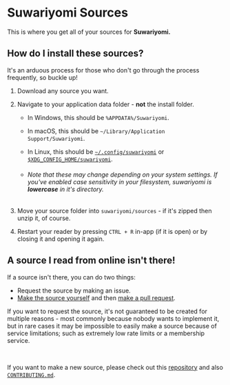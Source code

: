 # Suwariyomi Sources

This is where you get all of your sources for **Suwariyomi.**

## How do I install these sources?

It's an arduous process for those who don't go through the process
frequently, so buckle up!

1. Download any source you want.
2. Navigate to your application data folder - **not** the install folder.

   - In Windows, this should be `%APPDATA%/Suwariyomi`.

   - In macOS, this should be `~/Library/Application Support/Suwariyomi`.

   - In Linux, this should be [`~/.config/suwariyomi`](https://www.electronjs.org/docs/latest/api/app#appgetpathname) or [`$XDG_CONFIG_HOME/suwariyomi`](https://www.electronjs.org/docs/latest/api/app#appgetpathname).

   - ###### Note that these may change depending on your system settings. If you've enabled case sensitivity in your filesystem, suwariyomi is **lowercase** in it's directory.

3. Move your source folder into `suwariyomi/sources` - if it's zipped then unzip it, of course.
4. Restart your reader by pressing `CTRL + R` in-app (if it is open)
   or by closing it and opening it again.

## A source I read from online isn't there!

If a source isn't there, you can do two things:

- Request the source by making an issue.
- [Make the source yourself](https://github.com/Nowaaru/suwariyomi-source-base) and then [make a pull request](https://github.com/Nowaaru/suwariyomi-sources/compare).

If you want to request the source, it's not guaranteed to be created for multiple reasons - most commonly because nobody wants to implement it, but in rare cases it may be impossible to easily make a source because of service limitations; such as extremely low rate limits or a membership service.

<br />

If you want to make a new source, please check out this [repository](https://github.com/Nowaaru/suwariyomi-source-base) and also [`CONTRIBUTING.md`](https://github.com/Nowaaru/suwariyomi-sources/blob/main/CONTRIBUTING.md).
